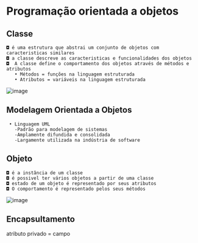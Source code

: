 # Programação orientada a objetos
## Classe
    ◘ é uma estrutura que abstrai um conjunto de objetos com caracteristicas similares 
    ◘ a classe descreve as caracteristicas e funcionalidades dos objetos
    ◘  A classe define o comportamento dos objetos através de métodos e atributos
       • Métodos = funções na linguagem estruturada
       • Atributos = variáveis na linguagem estruturada

![image](https://github.com/user-attachments/assets/f24d9a9e-beb6-43fc-919f-c72f7fe684d0)

## Modelagem Orientada a Objetos
     • Linguagem UML
       -Padrão para modelagem de sistemas
       -Amplamente difundida e consolidada
       -Largamente utilizada na indústria de software
    
    
## Objeto
    ◘ é a instância de um classe
    ◘ é possivel ter vários objetos a partir de uma classe
    ◘ estado de um objeto é representado por seus atributos
    ◘ O comportamento é representado pelos seus métodos

![image](https://github.com/user-attachments/assets/1cbcf298-3cea-4c6e-836f-7cce327ffb17)

## Encapsultamento


atributo privado = campo 
  
